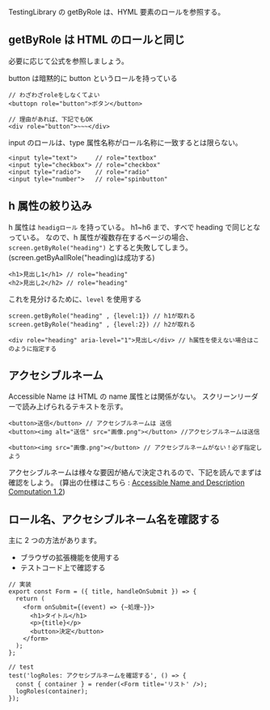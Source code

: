 TestingLibrary の getByRole は、HYML 要素のロールを参照する。

## getByRole は HTML のロールと同じ

必要に応じて公式を参照しましょう。

button は暗黙的に button というロールを持っている

```
// わざわざroleをしなくてよい
<buttopn role="button">ボタン</button>

// 理由があれば、下記でもOK
<div role="button">~~~</div>
```

input のロールは、type 属性名称がロール名称に一致するとは限らない。

```
<input tyle="text">     // role="textbox"
<input tyle="checkbox"> // role="checkbox"
<input tyle="radio">    // role="radio"
<input tyle="number">   // role="spinbutton"
```

## h 属性の絞り込み

h 属性は `headigロール` を持っている。
h1~h6 まで、すべで heading で同じとなっている。
なので、h 属性が複数存在するページの場合、`screen.getByRole("heading")` とすると失敗してしまう。
(screen.getByAallRole("heading)は成功する)

```
<h1>見出し1</h1> // role="heading"
<h2>見出し2</h2> // role="heading"
```

これを見分けるために、`level` を使用する

```
screen.getByRole("heading" , {level:1}) // h1が取れる
screen.getByRole("heading" , {level:2}) // h2が取れる

<div role="heading" aria-level="1">見出し</div> // h属性を使えない場合はこのように指定する
```

## アクセシブルネーム

Accessible Name は HTML の name 属性とは関係がない。
スクリーンリーダーで読み上げられるテキストを示す。

```
<button>送信</button> // アクセシブルネームは 送信
<button><img alt="送信" src="画像.png"></button> //アクセシブルネームは送信

<button><img src="画像.png"></button> // アクセシブルネームがない！必ず指定しよう
```

アクセシブルネームは様々な要因が絡んで決定されるので、下記を読んでまずは確認をしよう。
(算出の仕様はこちら : [Accessible Name and Description Computation 1.2](https://www.w3.org/TR/accname-1.2/))

## ロール名、アクセシブルネーム名を確認する

主に 2 つの方法があります。

- ブラウザの拡張機能を使用する
- テストコード上で確認する

```
// 実装
export const Form = ({ title, handleOnSubmit }) => {
  return (
    <form onSubmit={(event) => {~処理~}}>
      <h1>タイトル</h1>
      <p>{title}</p>
      <button>決定</button>
    </form>
  );
};

// test
test('logRoles: アクセシブルネームを確認する', () => {
  const { container } = render(<Form title='リスト' />);
  logRoles(container);
});
```
